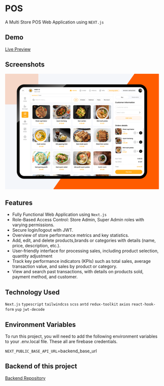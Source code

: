 # POS

A Multi Store POS Web Application using `NEXT.js`

## Demo

[Live Preview](https://pos-frontend.vercel.app/)

## Screenshots

![screenshot](https://github.com/tusharahmmed/pos-frontend/blob/main/screenshot.png)

## Features

- Fully Functional Web Application using `Next.js`
- Role-Based Access Control: Store Admin, Super Admin roles with varying permissions.
- Secure login/logout with JWT.
- Overview of store performance metrics and key statistics.
- Add, edit, and delete products,brands or categories with details (name, price, description, etc.).
- User-friendly interface for processing sales, including product selection, quantity adjustment
- Track key performance indicators (KPIs) such as total sales, average transaction value, and sales by product or category.
- View and search past transactions, with details on products sold, payment method, and customer.

## Technology Used

`Next.js` `typescript` `tailwindcss` `scss` `antd` `redux-toolkit` `axios` `react-hook-form` `yup` `jwt-decode`

## Environment Variables

To run this project, you will need to add the following environment variables to your .env.local file.
These all are firebase credentials.

`NEXT_PUBLIC_BASE_API_URL`=backend_base_url

## Backend of this project

[Backend Repository](https://github.com/tusharahmmed/pos-backend)
